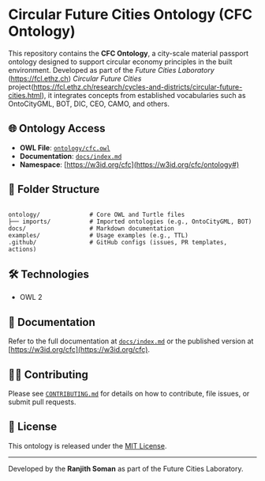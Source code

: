 # Circular Future Cities Ontology (CFC Ontology)

This repository contains the **CFC Ontology**, a city-scale material passport ontology designed to support circular economy principles in the built environment. Developed as part of the *Future Cities Laboratory* (https://fcl.ethz.ch)  *Circular Future Cities* project(https://fcl.ethz.ch/research/cycles-and-districts/circular-future-cities.html), it integrates concepts from established vocabularies such as OntoCityGML, BOT, DIC, CEO, CAMO, and others.

## 🌐 Ontology Access

- **OWL File**: [`ontology/cfc.owl`](ontology/cfc.owl)
- **Documentation**: [`docs/index.md`](docs/index.md)
- **Namespace**: [https://w3id.org/cfc](https://w3id.org/cfc/ontology#)

## 📂 Folder Structure

<pre lang="markdown"><code>
ontology/              # Core OWL and Turtle files
├── imports/           # Imported ontologies (e.g., OntoCityGML, BOT)
docs/                  # Markdown documentation
examples/              # Usage examples (e.g., TTL)
.github/               # GitHub configs (issues, PR templates, actions)
</code></pre>

## 🛠️ Technologies

- OWL 2
  
## 📖 Documentation

Refer to the full documentation at [`docs/index.md`](docs/index.md) or the published version at [https://w3id.org/cfc](https://w3id.org/cfc).

## 🧑‍💻 Contributing

Please see [`CONTRIBUTING.md`](CONTRIBUTING.md) for details on how to contribute, file issues, or submit pull requests.

## 📄 License

This ontology is released under the [MIT License](LICENSE).

---

Developed by the **Ranjith Soman** as part of the Future Cities Laboratory.
